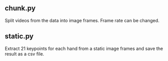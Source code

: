 ## chunk.py

Split videos from the data into image frames. Frame rate can be changed.

## static.py

Extract 21 keypoints for each hand from a static image frames and save the result as a csv file.
